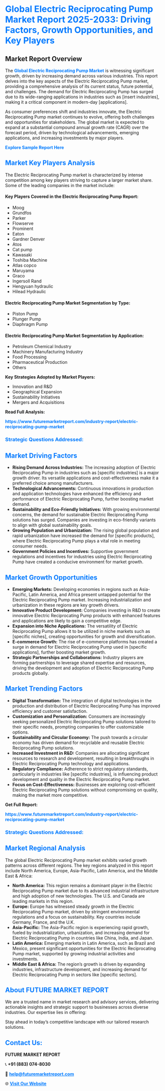 <h1 style="color: #007BFF;">Global Electric Reciprocating Pump Market Report 2025-2033: Driving Factors, Growth Opportunities, and Key Players</h1>

<section id="overview">
<h2>Market Report Overview</h2>
<p>The <a href="https://www.futuremarketreport.com/industry-report/electric-reciprocating-pump-market" style="color: #007BFF; text-decoration: none;"><strong>Global Electric Reciprocating Pump Market</strong></a> is witnessing significant growth, driven by increasing demand across various industries. This report delves into the key aspects of the Electric Reciprocating Pump market, providing a comprehensive analysis of its current status, future potential, and challenges. The demand for Electric Reciprocating Pump has surged due to its wide-ranging applications in industries such as [insert industries], making it a critical component in modern-day [applications].</p>
<p>As consumer preferences shift and industries innovate, the Electric Reciprocating Pump market continues to evolve, offering both challenges and opportunities for stakeholders. The global market is expected to expand at a substantial compound annual growth rate (CAGR) over the forecast period, driven by technological advancements, emerging applications, and increasing investments by major players.</p>
</section>

<section id="overview">
<p><a href="https://www.futuremarketreport.com/request-sample/reportId=86294" style="color: #007BFF; text-decoration: none;"><strong>Explore Sample Report Here</strong></a></p>
</section>

<section id="key-players">
<h2 style="color: #007BFF;">Market Key Players Analysis</h2>
<p>The Electric Reciprocating Pump market is characterized by intense competition among key players striving to capture a larger market share. Some of the leading companies in the market include:</p>
<h4>Key Players Covered in the Electric Reciprocating Pump Report:</h4>
<ul><li>Moog</li><li>Grundfos</li><li>Parker</li><li>Flowserve</li><li>Prominent</li><li>Eaton</li><li>Gardner Denver</li><li>Atos</li><li>Cat pump</li><li>Kawasaki</li><li>Toshiba Machine</li><li>Atlas copco</li><li>Maruyama</li><li>Graco</li><li>Ingersoll Rand</li><li>Hengyuan hydraulic</li><li>Hilead Hydraulic</li></ul>
<h4>Electric Reciprocating Pump Market Segmentation by Type:</h4>
<ul><li>Piston Pump</li><li>Plunger Pump</li><li>Diaphragm Pump</li></ul>

<h4>Electric Reciprocating Pump Market Segmentation by Application:</h4>
<ul><li>Petroleum Chemical Industry</li><li>Machinery Manufacturing Industry</li><li>Food Processing</li><li>Pharmaceutical Production</li><li>Others</li></ul>
<p><strong>Key Strategies Adopted by Market Players:</strong></p>
<ul>
<li>Innovation and R&D</li>
<li>Geographical Expansion</li>
<li>Sustainability Initiatives</li>
<li>Mergers and Acquisitions</li>
</ul>
</section>

<section>
<p><strong>Read Full Analysis: </strong></p><a href="https://www.futuremarketreport.com/industry-report/electric-reciprocating-pump-market" style="color: #007BFF; text-decoration: none;"><strong>https://www.futuremarketreport.com/industry-report/electric-reciprocating-pump-market</strong></a>
<h3 style="color: #007BFF;">Strategic Questions Addressed:</h3>
</section>

<section id="driving-factors">
<h2 style="color: #007BFF;">Market Driving Factors</h2>
<ul>
<li><strong>Rising Demand Across Industries:</strong> The increasing adoption of Electric Reciprocating Pump in industries such as [specific industries] is a major growth driver. Its versatile applications and cost-effectiveness make it a preferred choice among manufacturers.</li>
<li><strong>Technological Advancements:</strong> Continuous innovations in production and application technologies have enhanced the efficiency and performance of Electric Reciprocating Pump, further boosting market demand.</li>
<li><strong>Sustainability and Eco-Friendly Initiatives:</strong> With growing environmental concerns, the demand for sustainable Electric Reciprocating Pump solutions has surged. Companies are investing in eco-friendly variants to align with global sustainability goals.</li>
<li><strong>Growing Population and Urbanization:</strong> The rising global population and rapid urbanization have increased the demand for [specific products], where Electric Reciprocating Pump plays a vital role in meeting consumer needs.</li>
<li><strong>Government Policies and Incentives:</strong> Supportive government regulations and incentives for industries using Electric Reciprocating Pump have created a conducive environment for market growth.</li>
</ul>
</section>

<section id="growth-opportunities">
<h2 style="color: #007BFF;">Market Growth Opportunities</h2>
<ul>
<li><strong>Emerging Markets:</strong> Developing economies in regions such as Asia-Pacific, Latin America, and Africa present untapped potential for the Electric Reciprocating Pump market. Increasing industrialization and urbanization in these regions are key growth drivers.</li>
<li><strong>Innovative Product Development:</strong> Companies investing in R&D to create innovative Electric Reciprocating Pump products with enhanced features and applications are likely to gain a competitive edge.</li>
<li><strong>Expansion into Niche Applications:</strong> The versatility of Electric Reciprocating Pump allows it to be utilized in niche markets such as [specific niches], creating opportunities for growth and diversification.</li>
<li><strong>E-commerce Growth:</strong> The rise of e-commerce platforms has created a surge in demand for Electric Reciprocating Pump used in [specific applications], further boosting market growth.</li>
<li><strong>Strategic Partnerships and Collaborations:</strong> Industry players are forming partnerships to leverage shared expertise and resources, driving the development and adoption of Electric Reciprocating Pump products globally.</li>
</ul>
</section>

<section id="trending-factors">
<h2 style="color: #007BFF;">Market Trending Factors</h2>
<ul>
<li><strong>Digital Transformation:</strong> The integration of digital technologies in the production and distribution of Electric Reciprocating Pump has improved efficiency and customer satisfaction.</li>
<li><strong>Customization and Personalization:</strong> Consumers are increasingly seeking personalized Electric Reciprocating Pump solutions tailored to their specific needs, prompting companies to offer customizable options.</li>
<li><strong>Sustainability and Circular Economy:</strong> The push towards a circular economy has driven demand for recyclable and reusable Electric Reciprocating Pump solutions.</li>
<li><strong>Increased Investment in R&D:</strong> Companies are allocating significant resources to research and development, resulting in breakthroughs in Electric Reciprocating Pump technology and applications.</li>
<li><strong>Regulatory Compliance:</strong> Adherence to strict regulatory standards, particularly in industries like [specific industries], is influencing product development and quality in the Electric Reciprocating Pump market.</li>
<li><strong>Focus on Cost-Effectiveness:</strong> Businesses are exploring cost-efficient Electric Reciprocating Pump solutions without compromising on quality, making the market more competitive.</li>
</ul>
</section>

<section>
<p><strong>Get Full Report: </strong></p><a href="https://www.futuremarketreport.com/industry-report/electric-reciprocating-pump-market" style="color: #007BFF; text-decoration: none;"><strong>https://www.futuremarketreport.com/industry-report/electric-reciprocating-pump-market</strong></a>
<h3 style="color: #007BFF;">Strategic Questions Addressed:</h3>
</section>


<section id="regional-analysis">
<h2 style="color: #007BFF;">Market Regional Analysis</h2>
<p>The global Electric Reciprocating Pump market exhibits varied growth patterns across different regions. The key regions analyzed in this report include North America, Europe, Asia-Pacific, Latin America, and the Middle East & Africa:</p>
<ul>
<li><strong>North America:</strong> This region remains a dominant player in the Electric Reciprocating Pump market due to its advanced industrial infrastructure and high adoption of new technologies. The U.S. and Canada are leading markets in this region.</li>
<li><strong>Europe:</strong> Europe has witnessed steady growth in the Electric Reciprocating Pump market, driven by stringent environmental regulations and a focus on sustainability. Key countries include Germany, France, and the U.K.</li>
<li><strong>Asia-Pacific:</strong> The Asia-Pacific region is experiencing rapid growth, fueled by industrialization, urbanization, and increasing demand for Electric Reciprocating Pump in countries like China, India, and Japan.</li>
<li><strong>Latin America:</strong> Emerging markets in Latin America, such as Brazil and Mexico, present significant opportunities for the Electric Reciprocating Pump market, supported by growing industrial activities and investments.</li>
<li><strong>Middle East & Africa:</strong> The region’s growth is driven by expanding industries, infrastructure development, and increasing demand for Electric Reciprocating Pump in sectors like [specific sectors].</li>
</ul>
</section>

<footer>
<h2 style="color: #007BFF;">About FUTURE MARKET REPORT</h2>
<p>We are a trusted name in market research and advisory services, delivering actionable insights and strategic support to businesses across diverse industries. Our expertise lies in offering:</p>

<p>Stay ahead in today’s competitive landscape with our tailored research solutions.</p>

<h2 style="color: #007BFF;">Contact Us:</h2>
<p><strong>FUTURE MARKET REPORT</strong></p>
<p>📞 <strong>+91 (883) 074-8030</strong></p>
<p>📧 <strong><a href="mailto:help@futuremarketreport.com" style="color: #007BFF;">help@futuremarketreport.com</a></strong></p>
<p>🌐 <strong><a href="https://www.futuremarketreport.com/" style="color: #007BFF;">Visit Our Website</a></strong></p>
</footer>